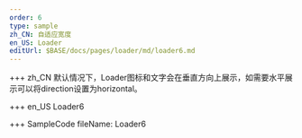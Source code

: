```yaml
--- 
order: 6
type: sample
zh_CN: 自适应宽度
en_US: Loader
editUrl: $BASE/docs/pages/loader/md/loader6.md
---
```


+++ zh_CN
默认情况下，Loader图标和文字会在垂直方向上展示，如需要水平展示可以将direction设置为horizontal。
    
+++ en_US
Loader6

+++ SampleCode
fileName: Loader6
